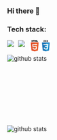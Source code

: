 ### Hi there 👋


### Tech stack:

<img align="left" width="26px" src="https://image.flaticon.com/icons/png/128/919/919842.png"/>
<img align="left" width="26px" src="https://avatars.githubusercontent.com/u/4223"/>
<img align="left" alt="HTML5" width="26px" src="https://raw.githubusercontent.com/github/explore/80688e429a7d4ef2fca1e82350fe8e3517d3494d/topics/html/html.png" />
<img align="left" alt="CSS3" width="26px" src="https://raw.githubusercontent.com/github/explore/80688e429a7d4ef2fca1e82350fe8e3517d3494d/topics/css/css.png" />
<br>
<br>

<img align="left" width="400" height="165" src="https://github-readme-stats.vercel.app/api/?username=AI-Mozi&show_icons=true&layout=compact&title_color=FFFFFF&icon_color=FFFFFF&text_color=FFFFFF&bg_color=0D1117" alt="github stats"/>
<img align="left" width="400" height="165" src="https://github-readme-stats.vercel.app/api/top-langs/?username=AI-Mozi&layout=compact&title_color=FFFFFF&icon_color=FFFFFF&text_color=FFFFFF&bg_color=0D1117" alt="github stats"/>
